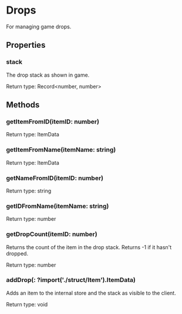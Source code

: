 # Drops

<p>For managing game drops.</p>

## Properties

### stack
<p>The drop stack as shown in game.</p>


Return type: Record<number, number>

## Methods

### getItemFromID(itemID: number)


Return type: ItemData

### getItemFromName(itemName: string)


Return type: ItemData

### getNameFromID(itemID: number)


Return type: string

### getIDFromName(itemName: string)


Return type: number

### getDropCount(itemID: number)
Returns the count of the item in the drop stack. Returns -1 if it hasn't dropped.


Return type: number

### addDrop(: ?import('./struct/Item').ItemData)
Adds an item to the internal store and the stack as visible to the client.


Return type: void